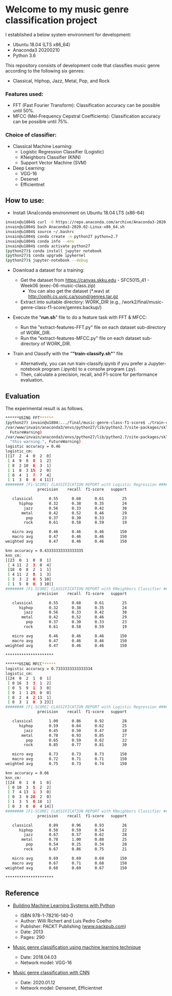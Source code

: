# Welcome to my music genre classification project

I established a below system environment for development:
  * Ubuntu 18.04 (LTS x86_64)
  * Anaconda3 20200210
  * Python 3.6

This repository consists of development code that classifies music genre according to the following six genres: 
* Classical, Hiphop, Jazz, Metal, Pop, and Rock


### Features used: 
* FFT (Fast Fourier Transform): Classification accuracy can be possible until 50%.
* MFCC (Mel-Frequency Cepstral Coefficients): Classification accuracy can be possible until 75%.


### Choice of classifier:
* Classical Machine Learning:
  * Logistic Regression Classifier (Logistic)
  * KNeighbors Classifier (KNN)
  * Support Vector Machine (SVM)
* Deep Learning:
  * VGG-16
  * Desenet
  * Efficientnet

## How to use:

* Install (Ana)conda environment on Ubuntu 18.04 LTS (x86-64)
```bash
invain@u1804$ curl -O https://repo.anaconda.com/archive/Anaconda3-2020.02-Linux-x86_64.sh
invain@u1804$ bash Anaconda3-2020.02-Linux-x86_64.sh
invain@u1804$ source ~/.bashrc
invain@u1804$ conda create -n python27 python=2.7
invain@u1804$ conda info --env
invain@u1804$ conda activate python27
(python27)$ conda install jupyter notebook
(python27)$ conda upgrade ipykernel
(python27)$ jupyter-notebook --debug

```

* Download a dataset for a training: 
  * Get the dataset from https://canvas.skku.edu - SFC5015_41 - Week06 (exec-06-music-class.zip)
    * You can also get the dataset (*.wav) at http://opihi.cs.uvic.ca/sound/genres.tar.gz
  * Extract into suitable directory: WORK_DIR (e.g., /work2/final/music-genre-class-f1-score/genres.backup/)

* Execute the "**run.sh**" file to do a feature task with FFT & MFCC:
  * Run the "extract-features-FFT.py" file on each dataset sub-directory of WORK_DIR.
  * Run the "extract-features-MFCC.py" file on each dataset sub-directory of WORK_DIR.

* Train and Classify with the "**"train-classify.sh"**" file
  * Alternatively, you can run train-classify.ipynb if you prefer a Jupyter-notebook program (.ipynb) to a consolw program (.py).
  * Then, calculate a precision, recall, and F1-score for performance evaluation.


## Evaluation
The experimental result is as follows. 

```bash
******USING FFT******
(python27) invain@u1804:.../final/music-genre-class-f1-score$ ./train-classify.sh
/var/www/invain/anaconda3/envs/python27/lib/python2.7/site-packages/sklearn/linear_model/logistic.py:433: FutureWarning: Default solver will be changed to 'lbfgs' in 0.22. Specify a solver to silence this warning.
  FutureWarning)
/var/www/invain/anaconda3/envs/python27/lib/python2.7/site-packages/sklearn/linear_model/logistic.py:460: FutureWarning: Default multi_class will be changed to 'auto' in 0.22. Specify the multi_class option to silence this warning.
  "this warning.", FutureWarning)
logistic accuracy = 0.46
logistic_cm:
[[17  2  4  0  2  0]
 [ 4  9  0  8  1  2]
 [ 8  2 10  6  3  1]
 [ 1  8  3 15  2  0]
 [ 0  4  1  7  7  4]
 [ 1  3  0  0  4 11]]
######## [F1-SCORE] CLASSIFICATION REPORT with Logistic Regression ########
              precision    recall  f1-score   support

   classical       0.55      0.68      0.61        25
      hiphop       0.32      0.38      0.35        24
        jazz       0.56      0.33      0.42        30
       metal       0.42      0.52      0.46        29
         pop       0.37      0.30      0.33        23
        rock       0.61      0.58      0.59        19

   micro avg       0.46      0.46      0.46       150
   macro avg       0.47      0.46      0.46       150
weighted avg       0.47      0.46      0.46       150

knn accuracy = 0.43333333333333335
knn_cm:
[[23  0  1  0  0  1]
 [ 4 11  2  3  0  4]
 [18  0  8  2  1  1]
 [ 4 11  2  8  1  3]
 [ 3  3  2  0  5 10]
 [ 1  5  0  0  3 10]]
######## [F1-SCORE] CLASSIFICATION REPORT with KNeighbors Classifier ########
              precision    recall  f1-score   support

   classical       0.55      0.68      0.61        25
      hiphop       0.32      0.38      0.35        24
        jazz       0.56      0.33      0.42        30
       metal       0.42      0.52      0.46        29
         pop       0.37      0.30      0.33        23
        rock       0.61      0.58      0.59        19

   micro avg       0.46      0.46      0.46       150
   macro avg       0.47      0.46      0.46       150
weighted avg       0.47      0.46      0.46       150

*********************

******USING MFCC******
logistic accuracy = 0.7333333333333334
logistic_cm:
[[24  0  2  1  0  1]
 [ 0 16  3  3  1  2]
 [ 0  5  9  1  3  0]
 [ 0  1  1 25  0  0]
 [ 0  2  4  2 13  1]
 [ 0  3  1  0  3 23]]
######## [F1-SCORE] CLASSIFICATION REPORT with Logistic Regression ########
              precision    recall  f1-score   support

   classical       1.00      0.86      0.92        28
      hiphop       0.59      0.64      0.62        25
        jazz       0.45      0.50      0.47        18
       metal       0.78      0.93      0.85        27
         pop       0.65      0.59      0.62        22
        rock       0.85      0.77      0.81        30

   micro avg       0.73      0.73      0.73       150
   macro avg       0.72      0.71      0.71       150
weighted avg       0.75      0.73      0.74       150

knn accuracy = 0.66
knn_cm:
[[24  0  1  0  1  0]
 [ 0 10  3  5  2  2]
 [ 7  4 13  1  3  0]
 [ 0  3  0 20  2  0]
 [ 1  3  5  0 18  1]
 [ 0  3  0  0  4 14]]
######## [F1-SCORE] CLASSIFICATION REPORT with KNeighbors Classifier ########
              precision    recall  f1-score   support

   classical       0.89      0.96      0.93        26
      hiphop       0.50      0.59      0.54        22
        jazz       0.67      0.57      0.62        28
       metal       0.78      1.00      0.88        25
         pop       0.54      0.25      0.34        28
        rock       0.67      0.86      0.75        21

   micro avg       0.69      0.69      0.69       150
   macro avg       0.67      0.71      0.68       150
weighted avg       0.68      0.69      0.67       150

*********************

```
 
## Reference

* [Building Machine Learning Systems with Python](http://totoharyanto.staff.ipb.ac.id/files/2012/10/Building-Machine-Learning-Systems-with-Python-Richert-Coelho.pdf)
  * ISBN 978-1-78216-140-0
  * Author: Willi Richert and Luis Pedro Coelho
  * Publisher: PACKT Publishing (www.packpub.com)
  * Date: 2013
  * Pages: 290

* [Music genre classification using machine learning technique](https://www.groundai.com/project/music-genre-classification-using-machine-learning-techniques/1)
  * Date: 2018.04.03
  * Network model: VGG-16


* [Music genre classification with CNN](https://github.com/Ritesh313/Music-genre-classificartion/tree/master/MusicGenre)
  * Date: 2020.01.12
  * Network model: Densenet, Efficientnet
